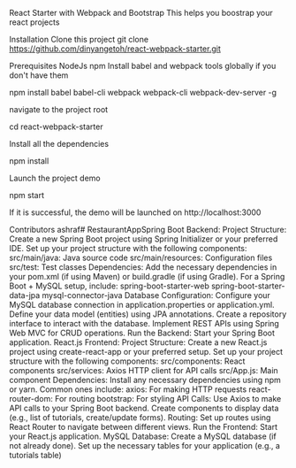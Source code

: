 React Starter with Webpack and Bootstrap
This helps you boostrap your react projects

Installation
Clone this project git clone https://github.com/dinyangetoh/react-webpack-starter.git

Prerequisites
NodeJs
npm
Install babel and webpack tools globally if you don't have them

npm install babel babel-cli webpack webpack-cli webpack-dev-server -g

navigate to the project root

cd react-webpack-starter

Install all the dependencies

npm install

Launch the project demo

npm start

If it is successful, the demo will be launched on http://localhost:3000

Contributors
ashraf# RestaurantAppSpring Boot Backend:
Project Structure:
Create a new Spring Boot project using Spring Initializer or your preferred IDE.
Set up your project structure with the following components:
src/main/java: Java source code
src/main/resources: Configuration files
src/test: Test classes
Dependencies:
Add the necessary dependencies in your pom.xml (if using Maven) or build.gradle (if using Gradle). For a Spring Boot + MySQL setup, include:
spring-boot-starter-web
spring-boot-starter-data-jpa
mysql-connector-java
Database Configuration:
Configure your MySQL database connection in application.properties or application.yml.
Define your data model (entities) using JPA annotations.
Create a repository interface to interact with the database.
Implement REST APIs using Spring Web MVC for CRUD operations.
Run the Backend:
Start your Spring Boot application.
React.js Frontend:
Project Structure:
Create a new React.js project using create-react-app or your preferred setup.
Set up your project structure with the following components:
src/components: React components
src/services: Axios HTTP client for API calls
src/App.js: Main component
Dependencies:
Install any necessary dependencies using npm or yarn. Common ones include:
axios: For making HTTP requests
react-router-dom: For routing
bootstrap: For styling
API Calls:
Use Axios to make API calls to your Spring Boot backend.
Create components to display data (e.g., list of tutorials, create/update forms).
Routing:
Set up routes using React Router to navigate between different views.
Run the Frontend:
Start your React.js application.
MySQL Database:
Create a MySQL database (if not already done).
Set up the necessary tables for your application (e.g., a tutorials table)
